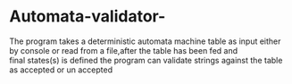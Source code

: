 # Automata-validator-
The program takes a deterministic automata machine table as input either by console or read from a file,after the table has been fed and  
final states(s) is defined the program can validate strings against the table as accepted or un accepted
